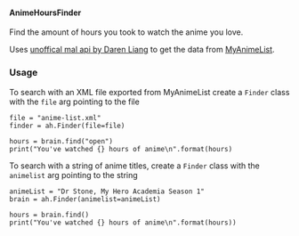 #### AnimeHoursFinder
Find the amount of hours you took to watch the anime you love.  

Uses [unoffical mal api by Daren Liang](https://github.com/darenliang/mal-api) to get the data from [MyAnimeList](https://myanimelist.net/).  

### Usage  
To search with an XML file exported from MyAnimeList create a `Finder` class with the `file` arg pointing to the file  
```
file = "anime-list.xml"
finder = ah.Finder(file=file)

hours = brain.find("open")
print("You've watched {} hours of anime\n".format(hours)
```  
  
To search with a string of anime titles, create a `Finder` class with the `animelist` arg pointing to the string
```
animeList = "Dr Stone, My Hero Academia Season 1"
brain = ah.Finder(animelist=animeList)

hours = brain.find()
print("You've watched {} hours of anime\n".format(hours))
```  
  
